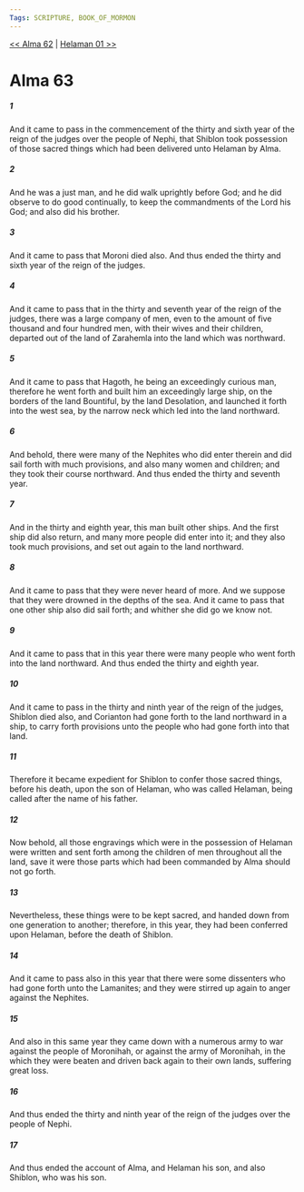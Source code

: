 ```yaml
---
Tags: SCRIPTURE, BOOK_OF_MORMON
---
```


[<< Alma 62](BOOK_OF_MORMON/09_Alma/Alma_62.md) | [Helaman 01 >>](BOOK_OF_MORMON/10_Helaman/Helaman_01.md)

# Alma 63

##### 1

And it came to pass in the commencement of the thirty and sixth year of the reign of the judges over the people of Nephi, that Shiblon took possession of those sacred things which had been delivered unto Helaman by Alma.

##### 2

And he was a just man, and he did walk uprightly before God; and he did observe to do good continually, to keep the commandments of the Lord his God; and also did his brother.

##### 3

And it came to pass that Moroni died also. And thus ended the thirty and sixth year of the reign of the judges.

##### 4

And it came to pass that in the thirty and seventh year of the reign of the judges, there was a large company of men, even to the amount of five thousand and four hundred men, with their wives and their children, departed out of the land of Zarahemla into the land which was northward.

##### 5

And it came to pass that Hagoth, he being an exceedingly curious man, therefore he went forth and built him an exceedingly large ship, on the borders of the land Bountiful, by the land Desolation, and launched it forth into the west sea, by the narrow neck which led into the land northward.

##### 6

And behold, there were many of the Nephites who did enter therein and did sail forth with much provisions, and also many women and children; and they took their course northward. And thus ended the thirty and seventh year.

##### 7

And in the thirty and eighth year, this man built other ships. And the first ship did also return, and many more people did enter into it; and they also took much provisions, and set out again to the land northward.

##### 8

And it came to pass that they were never heard of more. And we suppose that they were drowned in the depths of the sea. And it came to pass that one other ship also did sail forth; and whither she did go we know not.

##### 9

And it came to pass that in this year there were many people who went forth into the land northward. And thus ended the thirty and eighth year.

##### 10

And it came to pass in the thirty and ninth year of the reign of the judges, Shiblon died also, and Corianton had gone forth to the land northward in a ship, to carry forth provisions unto the people who had gone forth into that land.

##### 11

Therefore it became expedient for Shiblon to confer those sacred things, before his death, upon the son of Helaman, who was called Helaman, being called after the name of his father.

##### 12

Now behold, all those engravings which were in the possession of Helaman were written and sent forth among the children of men throughout all the land, save it were those parts which had been commanded by Alma should not go forth.

##### 13

Nevertheless, these things were to be kept sacred, and handed down from one generation to another; therefore, in this year, they had been conferred upon Helaman, before the death of Shiblon.

##### 14

And it came to pass also in this year that there were some dissenters who had gone forth unto the Lamanites; and they were stirred up again to anger against the Nephites.

##### 15

And also in this same year they came down with a numerous army to war against the people of Moronihah, or against the army of Moronihah, in the which they were beaten and driven back again to their own lands, suffering great loss.

##### 16

And thus ended the thirty and ninth year of the reign of the judges over the people of Nephi.

##### 17

And thus ended the account of Alma, and Helaman his son, and also Shiblon, who was his son.
